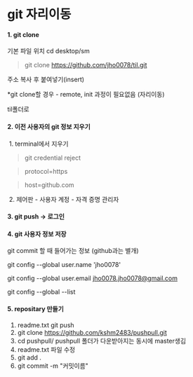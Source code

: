 # git 자리이동





#### 1. git clone

기본 파일 위치 cd desktop/sm

> git clone https://github.com/jho0078/til.git

주소 복사 후 붙여넣기(insert)

*git clone할 경우 - remote, init 과정이 필요없음 (자리이동)

til폴더로 



#### 2. 이전 사용자의 git 정보 지우기

​	1. terminal에서 지우기

> git credential reject

> protocol=https

> host=github.com

​	2. 제어판 - 사용자 계정 - 자격 증명 관리자



#### 3. git push → 로그인



#### 4. git 사용자 정보 저장

git commit 할 때 들어가는 정보 (github과는 별개)

git config --global user.name 'jho0078'

git config --global user.email jho0078.jho0078@gmail.com

git config --global  --list



#### 5. repositary 만들기

1. readme.txt git push
2.  git clone https://github.com/kshm2483/pushpull.git
3.  cd pushpull/ pushpull 폴더가  다운받아지는 동시에 master생김
4.  readme.txt 파일 수정 
5.  git add .
6.  git commit -m "커밋이름"